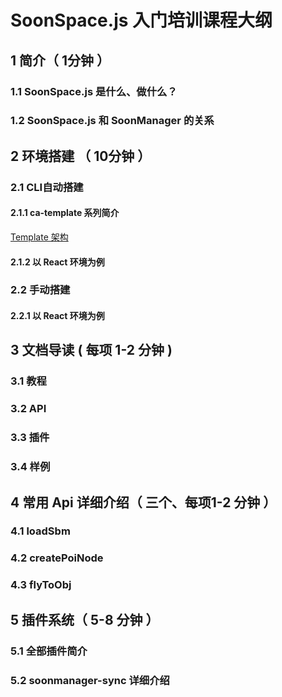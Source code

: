 # SoonSpace.js 入门培训课程大纲



## 1 简介（ 1分钟 ）

### 1.1 SoonSpace.js 是什么、做什么？

### 1.2 SoonSpace.js 和 SoonManager 的关系



## 2 环境搭建 （ 10分钟 ）

### 2.1 CLI自动搭建

#### 2.1.1 ca-template 系列简介

[Template 架构](https://www.processon.com/view/link/6073baf91e085335c2b75cda)

#### 2.1.2 以 React 环境为例 

### 2.2 手动搭建

#### 2.2.1 以 React 环境为例 



## 3 文档导读 ( 每项 1-2 分钟 )

### 3.1 教程

### 3.2 API 

### 3.3 插件 

### 3.4 样例



## 4 常用 Api 详细介绍（ 三个、每项1-2 分钟 ）

### 4.1 loadSbm

### 4.2 createPoiNode

### 4.3 flyToObj



## 5 插件系统（ 5-8 分钟 ）

### 5.1 全部插件简介

### 5.2 soonmanager-sync 详细介绍